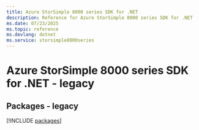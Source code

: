 ```yaml
---
title: Azure StorSimple 8000 series SDK for .NET
description: Reference for Azure StorSimple 8000 series SDK for .NET
ms.date: 07/23/2025
ms.topic: reference
ms.devlang: dotnet
ms.service: storsimple8000series
---
```

# Azure StorSimple 8000 series SDK for .NET - legacy
## Packages - legacy
[!INCLUDE [packages](storsimple-8000-series-index.md)]